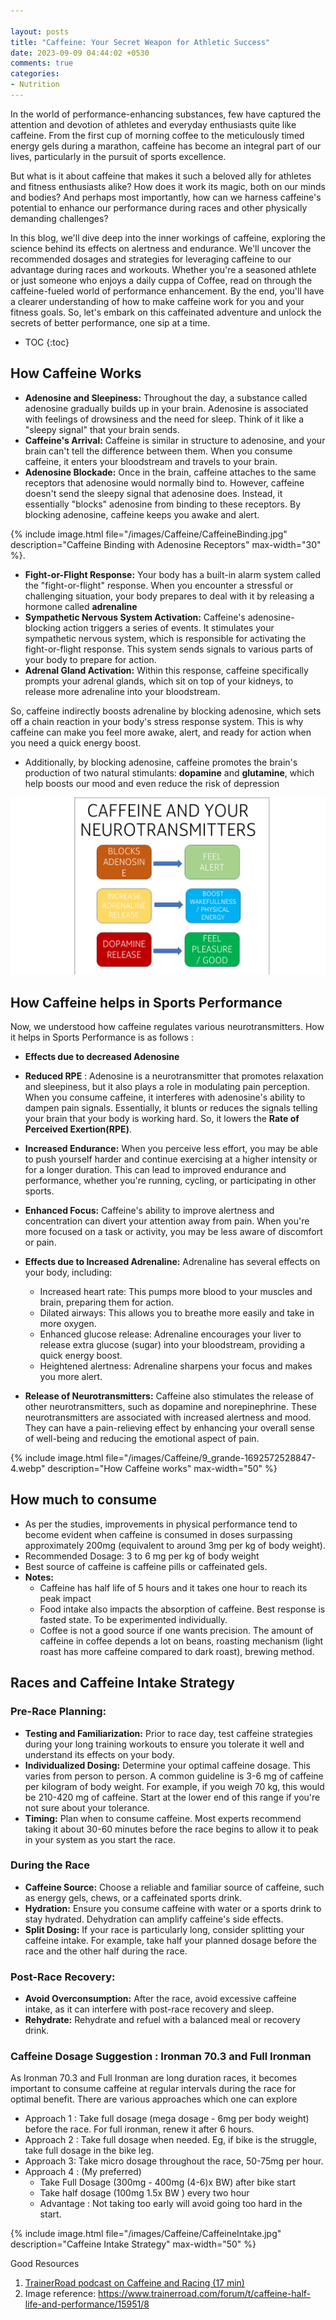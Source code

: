 ```yaml
---

layout: posts
title: "Caffeine: Your Secret Weapon for Athletic Success"
date: 2023-09-09 04:44:02 +0530
comments: true
categories: 
- Nutrition
---
```


In the world of performance-enhancing substances, few have captured the attention and devotion of athletes and everyday enthusiasts quite like caffeine. From the first cup of morning coffee to the meticulously timed energy gels during a marathon, caffeine has become an integral part of our lives, particularly in the pursuit of sports excellence.

But what is it about caffeine that makes it such a beloved ally for athletes and fitness enthusiasts alike? How does it work its magic, both on our minds and bodies? And perhaps most importantly, how can we harness caffeine's potential to enhance our performance during races and other physically demanding challenges?

In this blog, we'll dive deep into the inner workings of caffeine, exploring the science behind its effects on alertness and endurance. 
We'll uncover the recommended dosages and strategies for leveraging caffeine to our advantage during races and workouts. 
Whether you're a seasoned athlete or just someone who enjoys a daily cuppa of Coffee, read on  through the caffeine-fueled world of performance enhancement. By the end, you'll have a clearer understanding of how to make caffeine work for you and your fitness goals. So, let's embark on this caffeinated adventure and unlock the secrets of better performance, one sip at a time.

* TOC
{:toc}

## How Caffeine Works

* **Adenosine and Sleepiness:** Throughout the day, a  substance called adenosine gradually builds up in your brain. Adenosine  is associated with feelings of drowsiness and the need for sleep. Think  of it like a "sleepy signal" that your brain sends.
* **Caffeine's Arrival:** Caffeine is similar in structure to adenosine, and your brain can't tell the difference between them. When  you consume caffeine, it enters your bloodstream and travels to your  brain.
* **Adenosine Blockade:** Once in the brain, caffeine attaches to the same receptors that adenosine would normally bind to. However, caffeine doesn't send the sleepy signal that adenosine does. Instead, it essentially "blocks" adenosine from binding to these receptors. By blocking adenosine, caffeine keeps you awake and alert.

{% include image.html file="/images/Caffeine/CaffeineBinding.jpg" description="Caffeine Binding with Adenosine Receptors" max-width="30" %}. 


* **Fight-or-Flight Response:** Your body has a built-in alarm system called the "fight-or-flight" response. When you encounter a stressful or challenging situation, your body prepares to deal with it by releasing a hormone called **adrenaline** 
* **Sympathetic Nervous System Activation:** Caffeine's adenosine-blocking action triggers a series of events. It stimulates your sympathetic nervous system, which is responsible for activating the fight-or-flight response. This system sends signals to various parts of your body to prepare for action.
* **Adrenal Gland Activation:** Within this response, caffeine specifically prompts your adrenal glands, which sit on top of your kidneys, to release more adrenaline into your bloodstream.

So, caffeine indirectly boosts adrenaline by blocking adenosine, which sets off a chain reaction in your body's stress response system. This is why caffeine can make you feel more awake, alert, and ready for action when you need a quick energy boost.

* Additionally, by blocking adenosine, caffeine promotes the brain's production of two natural stimulants: **dopamine** and **glutamine**, which help boosts our mood and even reduce the risk of depression

![](/images/Caffeine/NEUROTRANSMITTERS.png)


## How Caffeine helps in Sports Performance

Now, we understood how caffeine regulates various neurotransmitters. How it helps in Sports Performance is as follows :


* **Effects due to decreased Adenosine**
* **Reduced RPE** : Adenosine is a neurotransmitter that promotes relaxation and sleepiness, but it also plays a role in modulating pain perception. When you  consume caffeine, it interferes with adenosine's ability to dampen pain  signals. Essentially, it  blunts or reduces the signals telling your brain that your body is  working hard. So, it lowers the **Rate of Perceived Exertion(RPE)**.
  
* **Increased Endurance:** When you perceive less effort, you may be able to push yourself harder and continue exercising at a higher intensity or for a longer duration. This can lead to improved endurance and performance, whether you're running, cycling, or participating in  other sports.
  
* **Enhanced Focus:** Caffeine's ability to improve alertness and concentration can divert your attention away from pain. When you're more focused on a task or activity, you may be less aware of discomfort or pain.


* **Effects due to Increased Adrenaline:** Adrenaline has several effects on your body, including:
  - Increased heart rate: This pumps more blood to your muscles and brain, preparing them for action.
  - Dilated airways: This allows you to breathe more easily and take in more oxygen.
  - Enhanced glucose release: Adrenaline encourages your liver to release extra glucose (sugar) into your bloodstream, providing a quick energy boost.
  - Heightened alertness: Adrenaline sharpens your focus and makes you more alert.
  
* **Release of Neurotransmitters:** Caffeine also stimulates  the release of other neurotransmitters, such as dopamine and  norepinephrine. These neurotransmitters are associated with increased  alertness and mood. They can have a pain-relieving effect by enhancing  your overall sense of well-being and reducing the emotional aspect of  pain.

{% include image.html file="/images/Caffeine/9_grande-1692572528847-4.webp" description="How Caffeine works" max-width="50" %}



  

## How much to consume

- As per the studies, improvements in physical performance tend to become evident when caffeine is consumed in doses surpassing approximately 200mg (equivalent to around 3mg per kg of body weight).
- Recommended Dosage: 3 to 6 mg per kg of body weight
- Best source of caffeine is caffeine pills or caffeinated gels.
- **Notes:**
  - Caffeine has half life of 5 hours and it takes one hour to reach its peak impact
  - Food intake also impacts the absorption of caffeine. Best response is fasted state. To be experimented individually.
  - Coffee is not a good source if one wants precision. The amount of caffeine in coffee depends a lot on beans, roasting mechanism (light roast has more caffeine compared to dark roast), brewing method. 



## Races and Caffeine Intake Strategy

### Pre-Race Planning:

- **Testing and Familiarization:** Prior to race day, test caffeine strategies during your long training workouts to ensure you tolerate it well and understand its effects on your body.
- **Individualized Dosing:** Determine your optimal caffeine dosage. This varies from person to person. A common guideline is 3-6 mg of caffeine per kilogram of body weight. For example, if you weigh 70 kg, this would be 210-420 mg of caffeine. Start at the lower end of this range if you're not sure about your tolerance.
- **Timing:** Plan when to consume caffeine. Most experts recommend taking it about 30-60 minutes before the race begins to allow it to peak in your system as you start the race.



### During the Race

- **Caffeine Source:** Choose a reliable and familiar source of caffeine, such as energy gels, chews, or a caffeinated sports drink.
- **Hydration:** Ensure you consume caffeine with water or a sports drink to stay hydrated. Dehydration can amplify caffeine's side effects.
- **Split Dosing:** If your race is particularly long, consider splitting your caffeine intake. For example, take half your planned dosage before the race and the other half during the race.



### Post-Race Recovery:

- **Avoid Overconsumption:** After the race, avoid excessive caffeine intake, as it can interfere with post-race recovery and sleep.
- **Rehydrate:** Rehydrate and refuel with a balanced meal or recovery drink.

  

### Caffeine Dosage Suggestion : Ironman 70.3 and Full Ironman

As Ironman 70.3 and Full Ironman are long duration races, it becomes important to consume caffeine at regular intervals during the race for optimal benefit. There are various approaches which one can explore

* Approach 1 : Take full dosage (mega dosage - 6mg per body weight) before the race. For full ironman, renew it after 6 hours.
* Approach 2 : Take full dosage when needed. Eg, if bike is the struggle, take full dosage in the bike leg.
* Approach 3: Take micro dosage throughout the race, 50-75mg per hour.
* Approach 4 :  (My preferred)
  * Take Full Dosage (300mg - 400mg (4-6)x BW) after bike start
  * Take half dosage (100mg 1.5x BW ) every two hour
  * Advantage : Not taking too early will avoid going too hard in the start.



{% include image.html file="/images/Caffeine/CaffeineIntake.jpg" description="Caffeine Intake Strategy" max-width="50" %}



Good Resources

1. [TrainerRoad podcast on Caffeine and Racing (17 min)](https://www.youtube.com/watch?v=5S8l40GlLsA)
2. Image reference: https://www.trainerroad.com/forum/t/caffeine-half-life-and-performance/15951/8
